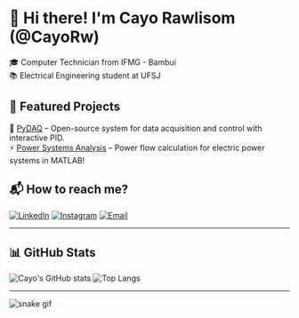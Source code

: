 # 👋 Hi there! I'm Cayo Rawlisom (@CayoRw)

🎓 Computer Technician from IFMG - Bambuí  
📚 Electrical Engineering student at UFSJ  

## 📌 Featured Projects

🔧 [PyDAQ](https://github.com/CayoRw/pydaq) – Open-source system for data acquisition and control with interactive PID.  
⚡ [Power Systems Analysis](https://github.com/CayoRw/FlowAc_Cayo) – Power flow calculation for electric power systems in MATLAB!

## 📬 How to reach me?

[![LinkedIn](https://img.shields.io/badge/LinkedIn-0077B5?style=flat&logo=linkedin&logoColor=white)](https://www.linkedin.com/in/cayo-rawlisom-407816247)
[![Instagram](https://img.shields.io/badge/@cayorw-E4405F?style=flat&logo=instagram&logoColor=white)](https://instagram.com/cayorw)
[![Email](https://img.shields.io/badge/Email-D14836?style=flat&logo=gmail&logoColor=white)](mailto:cayorwcs@aluno.ufsj.edu.br)

---

## 📊 GitHub Stats

![Cayo's GitHub stats](https://github-readme-stats.vercel.app/api?username=CayoRw&show_icons=true&theme=dracula&hide=prs)
![Top Langs](https://github-readme-stats.vercel.app/api/top-langs/?username=CayoRw&layout=compact&theme=dracula)

---

<!-- Snake Game (optional) -->
![snake gif](https://github.com/CayoRw/CayoRw/blob/output/github-contribution-grid-snake.svg)
